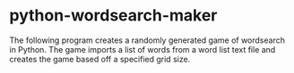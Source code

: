 # python-wordsearch-maker
The following program creates a randomly generated game of wordsearch in Python. The game imports a list of words from a word list text file and creates the game based off a specified grid size.
